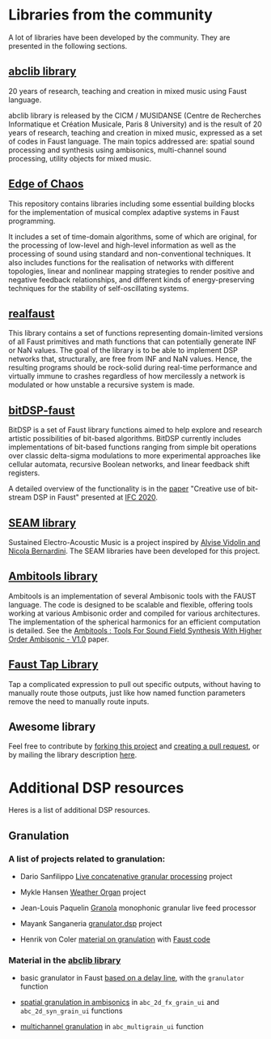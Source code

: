 # Libraries from the community

A lot of libraries have been developed by the community. They are presented in the following sections. 

## [abclib library](https://github.com/alainbonardi/abclib/)

20 years of research, teaching and creation in mixed music using Faust language.

abclib library is released by the CICM / MUSIDANSE (Centre de Recherches Informatique et Création Musicale, Paris 8 University) and is the result of 20 years of research, teaching and creation in mixed music, expressed as a set of codes in Faust language. The main topics addressed are: spatial sound processing and synthesis using ambisonics, multi-channel sound processing, utility objects for mixed music.

## [Edge of Chaos](https://github.com/dariosanfilippo/edgeofchaos)

This repository contains libraries including some essential building blocks for the implementation of musical complex adaptive systems in Faust programming.

It includes a set of time-domain algorithms, some of which are original, for the processing of low-level and high-level information as well as the processing of sound using standard and non-conventional techniques. It also includes functions for the realisation of networks with different topologies, linear and nonlinear mapping strategies to render positive and negative feedback relationships, and different kinds of energy-preserving techniques for the stability of self-oscillating systems.

## [realfaust](https://github.com/dariosanfilippo/realfaust)

This library contains a set of functions representing domain-limited versions of all Faust primitives and math functions that can potentially generate INF or NaN values. The goal of the library is to be able to implement DSP networks that, structurally, are free from INF and NaN values. Hence, the resulting programs should be rock-solid during real-time performance and virtually immune to crashes regardless of how mercilessly a network is modulated or how unstable a recursive system is made.

## [bitDSP-faust](https://github.com/rottingsounds/bitDSP-faust)

BitDSP is a set of Faust library functions aimed to help explore and research artistic possibilities of bit-based algorithms. BitDSP currently includes implementations of bit-based functions ranging from simple bit operations over classic delta-sigma modulations to more experimental approaches like cellular automata, recursive Boolean networks, and linear feedback shift registers.

A detailed overview of the functionality is in the [paper](https://ifc20.sciencesconf.org/332745/document) "Creative use of bit-stream DSP in Faust" presented at [IFC 2020](https://ifc20.sciencesconf.org/).

## [SEAM library](https://github.com/s-e-a-m/faust-libraries)

Sustained Electro-Acoustic Music is a project inspired by [Alvise Vidolin and Nicola Bernardini](https://www.academia.edu/16348988/Sustainable_live_electro-acoustic_music). The SEAM libraries have been developed for this project.

## [Ambitools library](http://sekisushai.net/ambitools/)

 Ambitools is an implementation of several Ambisonic tools with the FAUST language. The code is designed to be scalable and flexible, offering tools working at various Ambisonic order and compiled for various architectures. The implementation of the spherical harmonics for an efficient computation is detailed. See the [Ambitools : Tools For Sound Field Synthesis With Higher Order Ambisonic - V1.0](https://hal.archives-ouvertes.fr/hal-03162948/document) paper. 
 
## [Faust Tap Library](https://github.com/nuchi/faust-tap-library/)
Tap a complicated expression to pull out specific outputs, without having to manually route those outputs, just like how named function parameters remove the need to manually route inputs.


## Awesome library
Feel free to contribute by [forking this project](https://docs.github.com/en/github/collaborating-with-pull-requests/working-with-forks) and [creating a pull request](https://docs.github.com/en/github/collaborating-with-pull-requests/proposing-changes-to-your-work-with-pull-requests/creating-a-pull-request), or by mailing the library description [here](mailto:research@grame.fr).

# Additional DSP resources

Heres is a list of additional DSP resources.

## Granulation

### A list of projects related to granulation:

- Dario Sanfilippo [Live concatenative granular processing](https://github.com/dariosanfilippo/concatenative_granulation) project

- Mykle Hansen [Weather Organ](https://github.com/myklemykle/weather_organ) project

- Jean-Louis Paquelin [Granola](https://github.com/jlp6k/faust-things) monophonic granular live feed processor

- Mayank Sanganeria [granulator.dsp]( https://github.com/e7mac/faust-code/blob/master/granulator.dsp) project

-  Henrik von Coler [material on granulation](https://hvc.berlin/Processed_Recording/granular-introduction/) with [Faust code](https://hvc.berlin/synthesis_algorithms/granular-faust-example/)

###  Material in the [abclib library](https://github.com/alainbonardi/abclib/)

- basic granulator in Faust [based on a delay line](https://github.com/alainbonardi/abclib/blob/master/faustCodes/library/mm.lib), with the `granulator` function

-  [spatial granulation in ambisonics](https://github.com/alainbonardi/abclib/blob/master/faustCodes/library/abc.lib) in `abc_2d_fx_grain_ui` and `abc_2d_syn_grain_ui` functions

-  [multichannel granulation](https://github.com/alainbonardi/abclib/blob/master/faustCodes/library/abc.lib) in `abc_multigrain_ui` function
